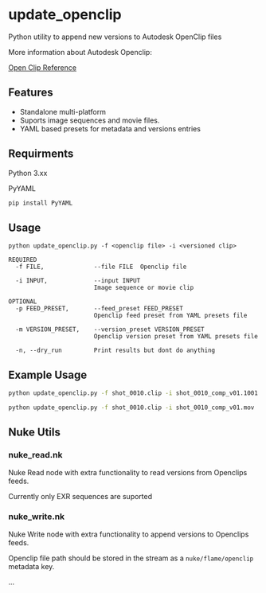 # update_openclip

Python utility to append new versions to Autodesk  OpenClip files

More information about Autodesk Openclip:

[Open Clip Reference](https://help.autodesk.com/view/FLAME/2025/ENU/?guid=Flame_API_Open_Clip_Reference_html)

## Features
- Standalone multi-platform
- Suports image sequences and movie files.
- YAML based presets for metadata and versions entries


## Requirments
Python 3.xx

PyYAML

```bash
pip install PyYAML
```

## Usage

```
python update_openclip.py -f <openclip file> -i <versioned clip>
```

```
REQUIRED
  -f FILE,              --file FILE  Openclip file
  
  -i INPUT,             --input INPUT
                        Image sequence or movie clip

OPTIONAL                        
  -p FEED_PRESET,       --feed_preset FEED_PRESET
                        Openclip feed preset from YAML presets file
                        
  -m VERSION_PRESET,    --version_preset VERSION_PRESET
                        Openclip version preset from YAML presets file
                        
  -n, --dry_run         Print results but dont do anything
```

## Example Usage

```bash
python update_openclip.py -f shot_0010.clip -i shot_0010_comp_v01.1001.exr
```
```bash
python update_openclip.py -f shot_0010.clip -i shot_0010_comp_v01.mov
```

## Nuke Utils
### nuke_read.nk
Nuke Read node with extra functionality to read versions from Openclips feeds.

Currently only EXR sequences are suported

### nuke_write.nk
Nuke Write node with extra functionality to append versions to Openclips feeds.

Openclip file path should be stored in the stream as a ```nuke/flame/openclip``` metadata key.





...
